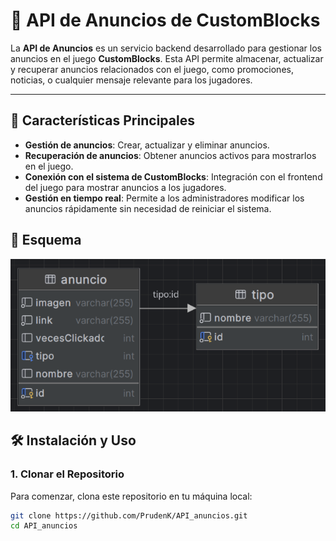 # 📢 API de Anuncios de CustomBlocks

La **API de Anuncios** es un servicio backend desarrollado para gestionar los anuncios en el juego **CustomBlocks**. Esta API permite almacenar, actualizar y recuperar anuncios relacionados con el juego, como promociones, noticias, o cualquier mensaje relevante para los jugadores.

---

## 🚀 Características Principales

- **Gestión de anuncios**: Crear, actualizar y eliminar anuncios.
- **Recuperación de anuncios**: Obtener anuncios activos para mostrarlos en el juego.
- **Conexión con el sistema de CustomBlocks**: Integración con el frontend del juego para mostrar anuncios a los jugadores.
- **Gestión en tiempo real**: Permite a los administradores modificar los anuncios rápidamente sin necesidad de reiniciar el sistema.

## 💾 Esquema

<div align="center">
  <img src="asets/bd_anuncios.png" />
</div>

## 🛠️ Instalación y Uso

### 1. **Clonar el Repositorio**
Para comenzar, clona este repositorio en tu máquina local:

```bash
git clone https://github.com/PrudenK/API_anuncios.git
cd API_anuncios
